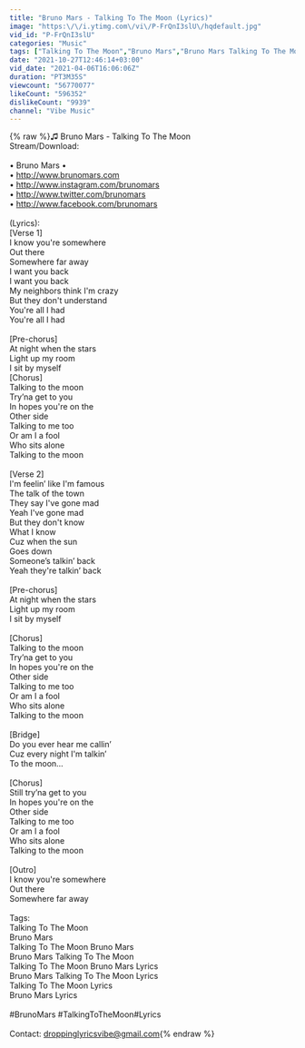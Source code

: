 ```yaml
---
title: "Bruno Mars - Talking To The Moon (Lyrics)"
image: "https:\/\/i.ytimg.com\/vi\/P-FrQnI3slU\/hqdefault.jpg"
vid_id: "P-FrQnI3slU"
categories: "Music"
tags: ["Talking To The Moon","Bruno Mars","Bruno Mars Talking To The Moon"]
date: "2021-10-27T12:46:14+03:00"
vid_date: "2021-04-06T16:06:06Z"
duration: "PT3M35S"
viewcount: "56770077"
likeCount: "596352"
dislikeCount: "9939"
channel: "Vibe Music"
---
```

{% raw %}♫ Bruno Mars - Talking To The Moon<br />Stream/Download: <br /><br />• Bruno Mars • <br />• <a rel="nofollow" target="blank" href="http://www.brunomars.com​​​">http://www.brunomars.com​​​</a> <br />• <a rel="nofollow" target="blank" href="http://www.instagram.com/brunomars​​​">http://www.instagram.com/brunomars​​​</a> <br />• <a rel="nofollow" target="blank" href="http://www.twitter.com/brunomars​​​">http://www.twitter.com/brunomars​​​</a> <br />• <a rel="nofollow" target="blank" href="http://www.facebook.com/brunomars​​">http://www.facebook.com/brunomars​​</a> <br /><br />(Lyrics):<br />[Verse 1]<br />I know you're somewhere<br />Out there<br />Somewhere far away<br />I want you back<br />I want you back<br />My neighbors think I'm crazy<br />But they don't understand<br />You're all I had<br />You're all I had<br /><br />[Pre-chorus]<br />At night when the stars<br />Light up my room<br />I sit by myself<br />[Chorus]<br />Talking to the moon<br />Try’na get to you<br />In hopes you're on the<br />Other side<br />Talking to me too<br />Or am I a fool<br />Who sits alone<br />Talking to the moon<br /><br />[Verse 2]<br />I'm feelin’ like I'm famous<br />The talk of the town<br />They say I've gone mad<br />Yeah I've gone mad<br />But they don't know<br />What I know<br />Cuz when the sun<br />Goes down<br />Someone’s talkin’ back<br />Yeah they're talkin’ back<br /><br />[Pre-chorus]<br />At night when the stars<br />Light up my room<br />I sit by myself<br /><br />[Chorus]<br />Talking to the moon<br />Try’na get to you<br />In hopes you're on the<br />Other side<br />Talking to me too<br />Or am I a fool<br />Who sits alone<br />Talking to the moon<br /><br />[Bridge]<br />Do you ever hear me callin’<br />Cuz every night I'm talkin’<br />To the moon...<br /><br />[Chorus]<br />Still try’na get to you<br />In hopes you're on the<br />Other side<br />Talking to me too<br />Or am I a fool<br />Who sits alone<br />Talking to the moon<br /><br />[Outro]<br />I know you're somewhere<br />Out there<br />Somewhere far away<br /><br />Tags:<br />Talking To The Moon<br />Bruno Mars<br />Talking To The Moon Bruno Mars<br />Bruno Mars Talking To The Moon<br />Talking To The Moon Bruno Mars Lyrics<br />Bruno Mars Talking To The Moon Lyrics<br />Talking To The Moon Lyrics<br />Bruno Mars Lyrics<br /><br />#BrunoMars​ #TalkingToTheMoon​ #Lyrics​<br /><br />Contact: droppinglyricsvibe@gmail.com{% endraw %}
